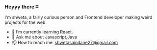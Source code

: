 ### Heyyy there ⌑

I'm shweta, a fairly curious person and Frontend developer making weird projects for the web.

- 🌱 I’m currently learning React.
- 💬 Ask me about Javascript,Java
- 📫 How to reach me: shwetasaindane27@gmail.com

